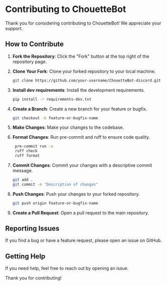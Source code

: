 # Contributing to ChouetteBot

Thank you for considering contributing to ChouetteBot! We appreciate your support.

## How to Contribute

1. **Fork the Repository**: Click the "Fork" button at the top right of the repository page.

2. **Clone Your Fork**: Clone your forked repository to your local machine.

   ```sh
   git clone https://github.com/your-username/ChouetteBot-discord.git
   ```

3. **Install dev requirements**: Install the development requirements.

   ```sh
   pip install -r requirements-dev.txt
   ```

4. **Create a Branch**: Create a new branch for your feature or bugfix.

   ```sh
   git checkout -b feature-or-bugfix-name
   ```

5. **Make Changes**: Make your changes to the codebase.

6. **Format Changes**: Run pre-commit and ruff to ensure code quality.

   ```sh
    pre-commit run -a
    ruff check
    ruff format
   ```

7. **Commit Changes**: Commit your changes with a descriptive commit message.

   ```sh
   git add .
   git commit -m "Description of changes"
   ```

8. **Push Changes**: Push your changes to your forked repository.

   ```sh
   git push origin feature-or-bugfix-name
   ```

9. **Create a Pull Request**: Open a pull request to the main repository.

## Reporting Issues

If you find a bug or have a feature request, please open an issue on GitHub.

## Getting Help

If you need help, feel free to reach out by opening an issue.

Thank you for contributing!
